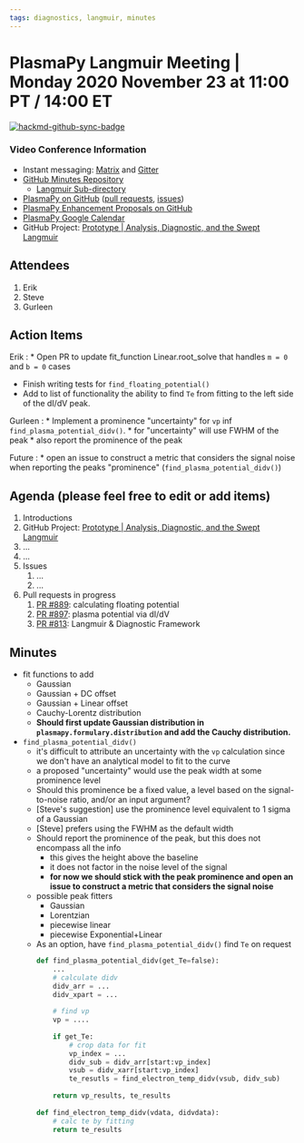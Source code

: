 ```yaml
---
tags: diagnostics, langmuir, minutes
---
```


# PlasmaPy Langmuir Meeting | Monday 2020 November 23 at 11:00 PT / 14:00 ET

[![hackmd-github-sync-badge](https://hackmd.io/cxrk4rDlQlit4XDEXRMoQA/badge)](https://hackmd.io/cxrk4rDlQlit4XDEXRMoQA)

### Video Conference Information
* Instant messaging: [Matrix](https://element.im/app/#/room/#plasmapy:openastronomy.org) and [Gitter](https://gitter.im/PlasmaPy/Lobby)
* [GitHub Minutes Repository](https://github.com/PlasmaPy/plasmapy-meeting-notes)
    * [Langmuir Sub-directory](https://github.com/PlasmaPy/plasmapy-meeting-notes/tree/master/langmuir_2020-present)
* [PlasmaPy on GitHub](https://github.com/PlasmaPy/plasmapy) ([pull requests](https://github.com/PlasmaPy/plasmapy/pulls), [issues](https://github.com/PlasmaPy/plasmapy/issues))
* [PlasmaPy Enhancement Proposals on GitHub](https://github.com/PlasmaPy/PlasmaPy-PLEPs)
* [PlasmaPy Google Calendar](https://calendar.google.com/calendar?cid=bzVsb3ZkcW0zaWxsam00ZTlrMDd2cmw5bWdAZ3JvdXAuY2FsZW5kYXIuZ29vZ2xlLmNvbQ)
* GitHub Project: [Prototype | Analysis, Diagnostic, and the Swept Langmuir](https://github.com/PlasmaPy/PlasmaPy/projects/19)

## Attendees

1. Erik
2. Steve
3. Gurleen

## Action Items

Erik 
: * Open PR to update fit_function Linear.root_solve that handles `m = 0` and `b = 0` cases
  * Finish writing tests for `find_floating_potential()`
  * Add to list of functionality the ability to find `Te` from fitting to the left side of the dI/dV peak.

Gurleen
: * Implement a prominence "uncertainty" for `vp` inf `find_plasma_potential_didv()`.
    * for "uncertainty" will use FWHM of the peak
    * also report the prominence of the peak

Future
: * open an issue to construct a metric that considers the signal noise when reporting the peaks "prominence" (`find_plasma_potential_didv()`)

## Agenda (please feel free to edit or add items)

1. Introductions
2. GitHub Project: [Prototype | Analysis, Diagnostic, and the Swept Langmuir](https://github.com/PlasmaPy/PlasmaPy/projects/19)
3. ...
4. ...
5. Issues
    1. ...
    2. ...
6. Pull requests in progress 
    1. [PR #889](https://github.com/PlasmaPy/PlasmaPy/pull/889): calculating floating potential
    2. [PR #897](https://github.com/PlasmaPy/PlasmaPy/pull/897): plasma potential via dI/dV
    3. [PR #813](https://github.com/PlasmaPy/PlasmaPy/pull/813): Langmuir & Diagnostic Framework

## Minutes

* fit functions to add
    * Gaussian
    * Gaussian + DC offset
    * Gaussian + Linear offset
    * Cauchy-Lorentz distribution
    * **Should first update Gaussian distribution in `plasmapy.formulary.distribution` and add the Cauchy distribution.**
* `find_plasma_potential_didv()`
    * it's difficult to attribute an uncertainty with the `vp` calculation since we don't have an analytical model to fit to the curve
    * a proposed "uncertainty" would use the peak width at some prominence level
    * Should this prominence be a fixed value, a level based on the signal-to-noise ratio, and/or an input argument?
    * [Steve's suggestion] use the prominence level equivalent to 1 sigma of a Gaussian
    * [Steve] prefers using the FWHM as the default width
    * Should report the prominence of the peak, but this does not encompass all the info
        * this gives the height above the baseline
        * it does not factor in the noise level of the signal
        * **for now we should stick with the peak prominence and open an issue to construct a metric that considers the signal noise**
    * possible peak fitters
        * Gaussian
        * Lorentzian
        * piecewise linear
        * piecewise Exponential+Linear
    * As an option, have `find_plasma_potential_didv()` find `Te` on request
      ```python
      def find_plasma_potential_didv(get_Te=false):
          ...
          # calculate didv
          didv_arr = ...
          didv_xpart = ...
          
          # find vp
          vp = ....
          
          if get_Te:
              # crop data for fit
              vp_index = ...
              didv_sub = didv_arr[start:vp_index]
              vsub = didv_xarr[start:vp_index]
              te_resutls = find_electron_temp_didv(vsub, didv_sub)
             
          return vp_results, te_results
        
      def find_electron_temp_didv(vdata, didvdata):
          # calc te by fitting
          return te_results
      ```

